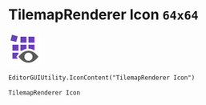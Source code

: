 # TilemapRenderer Icon `64x64`
<img src="/img/TilemapRenderer%20Icon.png" width=64 height=64>

``` CSharp
EditorGUIUtility.IconContent("TilemapRenderer Icon")
```
```
TilemapRenderer Icon
```
